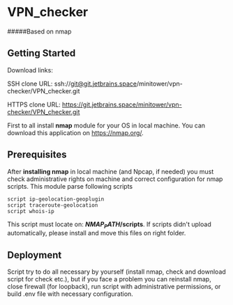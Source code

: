 # VPN_checker 
#####Based on nmap



## Getting Started

Download links:

SSH clone URL: ssh://git@git.jetbrains.space/minitower/vpn-checker/VPN_checker.git

HTTPS clone URL: https://git.jetbrains.space/minitower/vpn-checker/VPN_checker.git 

First to all install **nmap** module for your OS in local machine. You can download this application on https://nmap.org/.

## Prerequisites

After **installing nmap** in local machine (and Npcap, if needed) you must check administrative rights
on machine and correct configuration for nmap scripts. This module parse following scripts

```
script ip-geolocation-geoplugin
script traceroute-geolocation
script whois-ip
```

This script must locate on: **$NMAP_PATH$/scripts**. If scripts didn't upload automatically, please install and 
move this files on right folder.

## Deployment

Script try to do all necessary by yourself (install nmap, check and download script for check etc.), but if
you face a problem you can reinstall nmap, close firewall (for loopback), run script with administrative permissions,
or build .env file with necessary configuration.
